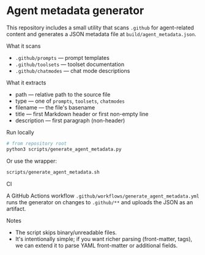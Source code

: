 # Agent metadata generator

This repository includes a small utility that scans `.github` for agent-related content and generates a JSON metadata file at `build/agent_metadata.json`.

What it scans
- `.github/prompts` — prompt templates
- `.github/toolsets` — toolset documentation
- `.github/chatmodes` — chat mode descriptions

What it extracts
- path — relative path to the source file
- type — one of `prompts`, `toolsets`, `chatmodes`
- filename — the file's basename
- title — first Markdown header or first non-empty line
- description — first paragraph (non-header)

Run locally

```bash
# from repository root
python3 scripts/generate_agent_metadata.py
```

Or use the wrapper:

```bash
scripts/generate_agent_metadata.sh
```

CI

A GitHub Actions workflow `.github/workflows/generate_agent_metadata.yml` runs the generator on changes to `.github/**` and uploads the JSON as an artifact.

Notes
- The script skips binary/unreadable files.
- It's intentionally simple; if you want richer parsing (front-matter, tags), we can extend it to parse YAML front-matter or additional fields.
